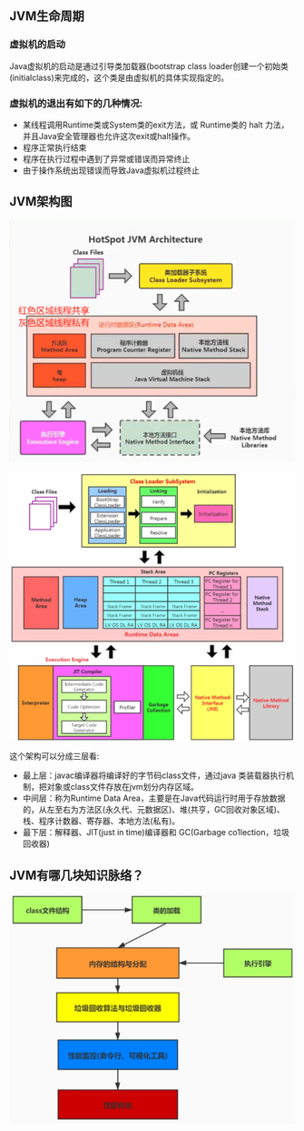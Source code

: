 ## JVM生命周期

### 虚拟机的启动

Java虚拟机的启动是通过引导类加载器(bootstrap class loader创建一个初始类(initialclass)来完成的，这个类是由虚拟机的具体实现指定的。

### 虚拟机的退出有如下的几种情况:

- 某线程调用Runtime类或System类的exit方法，或 Runtime类的 halt 力法，并且Java安全管理器也允许这次exit或halt操作。
- 程序正常执行结束
- 程序在执行过程中遇到了异常或错误而异常终止
- 由于操作系统出现错误而导致Java虚拟机过程终止

## JVM架构图

![](images/1.JVM架构图.jpg)

![](images/2.JVM架构细化.jpg)

这个架构可以分成三层看:

- 最上层：javac编译器将编译好的字节码class文件，通过java 类装载器执行机制，把对象或class文件存放在jvm划分内存区域。
- 中间层：称为Runtime Data Area，主要是在Java代码运行时用于存放数据的，从左至右为方法区(永久代、元数据区)、堆(共亨，GC回收对象区域)、栈、程序计数器、寄存器、本地方法(私有)。
- 最下层：解释器、JIT(just in time)编译器和 GC(Garbage co1lection，垃圾回收器)

## JVM有哪几块知识脉络？

![](images/3.JVM知识脉络.jpg)



